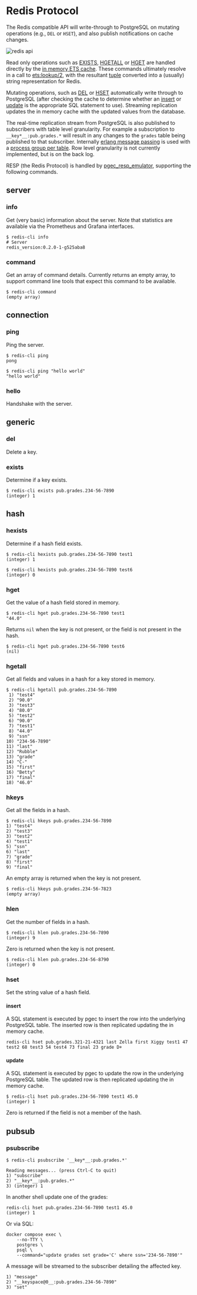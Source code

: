 # Redis Protocol

The Redis compatible API will write-through to PostgreSQL on mutating
operations (e.g., `DEL` or `HSET`), and also publish notifications on
cache changes.

![redis api](/demos/pgec-redis-api-2023-03-08.svg)

Read only operations such as [EXISTS][redis-commands-exists],
[HGETALL][redis-commands-hgetall] or [HGET][redis-commands-hget] are
handled directly by the [in memory ETS cache][erlang-ets]. These commands
ultimately resolve in a call to [ets:lookup/2][erlang-ets-lookup],
with the resultant [tuple][erlang-types-tuple] converted into a
(usually) string representation for Redis.

Mutating operations, such as [DEL][redis-commands-del] or
[HSET][redis-commands-hset] automatically write through to PostgreSQL
(after checking the cache to determine whether an
[insert][postgresql-insert] or [update][postgresql-update] is the
appropriate SQL statement to use). Streaming replication updates
the in memory cache with the updated values from the database.

The real-time replication stream from PostgreSQL is also published to
subscribers with table level granularity. For example a subscription
to `__key*__:pub.grades.*` will result in any changes to the `grades`
table being published to that subscriber. Internally [erlang message
passing][erlang-message-passing] is used with a [process group per
table][erlang-org-pg]. Row level granularity is not currently
implemented, but is on the back log.

RESP (the Redis Protocol) is handled by
[pgec_resp_emulator](src/pgec_resp_emulator.erl), supporting the
following commands.

## server

### info

Get (very basic) information about the server. Note that statistics
are available via the Prometheus and Grafana interfaces.

```shell
$ redis-cli info
# Server
redis_version:0.2.0-1-g525aba8
```

### command

Get an array of command details. Currently returns an empty array,
to support command line tools that expect this command to be
available.

```shell
$ redis-cli command
(empty array)
```

## connection

### ping

Ping the server.

```shell
$ redis-cli ping
pong
```

```shell
$ redis-cli ping "hello world"
"hello world"
```

### hello

Handshake with the server.

## generic

### del

Delete a key.

### exists

Determine if a key exists.

```shell
$ redis-cli exists pub.grades.234-56-7890
(integer) 1
```

## hash

### hexists

Determine if a hash field exists.

```shell
$ redis-cli hexists pub.grades.234-56-7890 test1
(integer) 1

$ redis-cli hexists pub.grades.234-56-7890 test6
(integer) 0
```

### hget

Get the value of a hash field stored in memory.

```shell
$ redis-cli hget pub.grades.234-56-7890 test1
"44.0"
```

Returns `nil` when the key is not present, or the field is not present
in the hash.

```shell
$ redis-cli hget pub.grades.234-56-7890 test6
(nil)
```

### hgetall

Get all fields and values in a hash for a key stored in memory.

```shell
$ redis-cli hgetall pub.grades.234-56-7890
 1) "test4"
 2) "90.0"
 3) "test3"
 4) "80.0"
 5) "test2"
 6) "90.0"
 7) "test1"
 8) "44.0"
 9) "ssn"
10) "234-56-7890"
11) "last"
12) "Rubble"
13) "grade"
14) "C-"
15) "first"
16) "Betty"
17) "final"
18) "46.0"
```

### hkeys

Get all the fields in a hash.

```shell
$ redis-cli hkeys pub.grades.234-56-7890
1) "test4"
2) "test3"
3) "test2"
4) "test1"
5) "ssn"
6) "last"
7) "grade"
8) "first"
9) "final"
```

An empty array is returned when the key is not present.

```shell
$ redis-cli hkeys pub.grades.234-56-7823
(empty array)
```

### hlen

Get the number of fields in a hash.

```shell
$ redis-cli hlen pub.grades.234-56-7890
(integer) 9
```

Zero is returned when the key is not present.

```shell
$ redis-cli hlen pub.grades.234-56-8790 
(integer) 0
```

### hset

Set the string value of a hash field.

#### insert

A SQL statement is executed by pgec to insert the row into the
underlying PostgreSQL table. The inserted row is then replicated
updating the in memory cache.

```shell
redis-cli hset pub.grades.321-21-4321 last Zella first Xiggy test1 47 test2 68 test3 54 test4 73 final 23 grade D+
```

#### update

A SQL statement is executed by pgec to update the row in the
underlying PostgreSQL table. The updated row is then replicated
updating the in memory cache.

```shell
$ redis-cli hset pub.grades.234-56-7890 test1 45.0
(integer) 1
```

Zero is returned if the field is not a member of the hash.

## pubsub

### psubscribe

```shell
$ redis-cli psubscribe '__key*__:pub.grades.*'

Reading messages... (press Ctrl-C to quit)
1) "subscribe"
2) "__key*__:pub.grades.*"
3) (integer) 1
```

In another shell update one of the grades:

```shell
redis-cli hset pub.grades.234-56-7890 test1 45.0
(integer) 1
```

Or via SQL:

```shell
docker compose exec \
    --no-TTY \
    postgres \
    psql \
    --command="update grades set grade='C' where ssn='234-56-7890'"
```

A message will be streamed to the subscriber detailing the affected key.

```shell
1) "message"
2) "__keyspace@0__:pub.grades.234-56-7890"
3) "set"
```

[erlang-ets-lookup]: https://www.erlang.org/doc/man/ets.html#lookup-2
[erlang-ets]: https://www.erlang.org/doc/man/ets.html
[erlang-message-passing]: https://www.erlang.org/blog/message-passing/#sending-messages
[erlang-org-pg]: https://www.erlang.org/doc/man/pg.html
[erlang-types-tuple]: https://www.erlang.org/doc/reference_manual/data_types.html#tuple
[postgresql-insert]: https://www.postgresql.org/docs/current/sql-insert.html
[postgresql-update]: https://www.postgresql.org/docs/current/sql-update.html
[redis-commands-del]: https://redis.io/commands/del/
[redis-commands-exists]: https://redis.io/commands/exists/
[redis-commands-hget]: https://redis.io/commands/hget/
[redis-commands-hgetall]: https://redis.io/commands/hgetall/
[redis-commands-hset]: https://redis.io/commands/hset/

